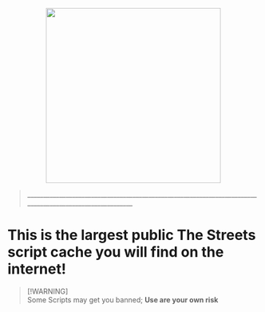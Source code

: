 <p align="center">
  <img width="350px" src="https://github.com/Not-Kyle/Streets-Scripts/assets/77679412/289b0359-e205-4d1a-aded-f608435a0b9b" />
</p>

> _________________________________________________________________________________________________________ <br />

# This is the largest public **The Streets** script cache you will find on the internet!

> [!WARNING]\
> Some Scripts may get you banned; **Use are your own risk**



